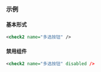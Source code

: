 ### 示例
#### 基本形式

<div class="m-example"></div>

```xml
<check2 name="多选按钮" />
```

#### 禁用组件

<div class="m-example"></div>

```xml
<check2 name="多选按钮" disabled />
```
